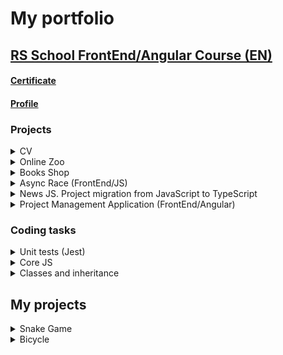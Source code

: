 # My portfolio
## [RS School FrontEnd/Angular Course (EN)](https://rs.school/js-en/)
#### [Certificate](https://app.rs.school/certificate/5bm7utrx)
#### [Profile](https://app.rs.school/cv/be5c7c13-6e84-479d-b995-cedd3a593c22)

### Projects
<details>
<summary>CV</summary>

[Task description](https://github.com/rolling-scopes-school/js-fe-course-en/blob/main/tasks/CV(markdown)/CV(HTML+CSS+Markdown).md)
[Source code](https://github.com/BayanAlex/rs-cv)
[Deployment](https://bayanalex.github.io/rs-cv/)
</details>

<details>
<summary>Online Zoo</summary>

[Task description](https://github.com/rolling-scopes-school/js-fe-course-en/blob/main/tasks/online-zoo/online-zoo.md)
[Source code](https://github.com/BayanAlex/rs-online-zoo)
[Deployment](https://bayanalex.github.io/rs-online-zoo/)
</details>

<details>
<summary>Books Shop</summary>

[Task description](https://github.com/rolling-scopes-school/js-fe-course-en/blob/main/tasks/online-zoo/online-zoo.md)
[Source code](https://github.com/rolling-scopes-school/js-fe-course-en/blob/main/tasks/books-shop/books-shop.md)
[Deployment](https://bayanalex.github.io/rs-books-shop/)
</details>

<details>
<summary>Async Race (FrontEnd/JS)</summary>

[Task description](https://github.com/rolling-scopes-school/js-fe-course-en/blob/main/tasks/async-race/async-race.md)
[Source code](https://github.com/BayanAlex/rs-async-race)
[Deployment](https://bayanalex.github.io/rs-async-race/)
</details>

<details>
<summary>News JS. Project migration from JavaScript to TypeScript</summary>

[Task description](https://github.com/rolling-scopes-school/js-fe-course-en/blob/main/tasks/typescript/typescript.md)
[Source code](https://github.com/BayanAlex/rs-news-js-to-ts)
Project must be run on a localhost, since API CORS is disabled in a free version.
</details>

<details>
<summary>Project Management Application (FrontEnd/Angular)</summary>

[Task description](https://github.com/rolling-scopes-school/js-fe-course-en/blob/main/tasks/angular/project-management-system.md)
[Source code](https://github.com/BayanAlex/rs-pma-angular)
[Deployment](https://cyberalex-pma.netlify.app/)
</details>

### Coding tasks
<details>
<summary>Unit tests (Jest)</summary>

[Task description](https://github.com/rolling-scopes-school/js-fe-course-en/blob/main/tasks/unit-tests/unit-tests.md)
[Source code](https://github.com/BayanAlex/rs-unit-tests)
</details>

<details>
<summary>Core JS</summary>

[Task description](https://github.com/rolling-scopes-school/js-fe-course-en/blob/main/tasks/core-js-101/core-js-101.md)
[Source code](https://github.com/BayanAlex/rs-unit-tests)
</details>

<details>
<summary>Classes and inheritance</summary>

[Task description](https://github.com/rolling-scopes-school/js-fe-course-en/blob/main/tasks/classes-inheritance/classes-inheritance.md)
[Source code](https://github.com/BayanAlex/rs-classes-inheritance)
</details>

## My projects
<details>
<summary>Snake Game</summary>

<i>My first JavaScript project.</i>
It is my version of the famous Snake Game. Made using HTML/SCSS/JS + adaptive.
[Source code](https://gitlab.com/cyberalex/snake)
[Deployment](https://cyberalex.gitlab.io/snake/)
</details>

<details>
<summary>Bicycle</summary>

Adaptive markup of a landing from a PSD.
[Source code](https://gitlab.com/cyberalex/bicycle)
[Deployment](https://cyberalex.gitlab.io/bicycle)

</details>